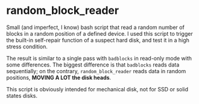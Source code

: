 # random_block_reader
Small (and imperfect, I know) bash script that read a random number of blocks in a random position of a defined device.
I used this script to trigger the built-in self-repair function of a suspect hard disk, and test it in a high stress condition.

The result is similar to a single pass with `badblocks` in read-only mode with some differences.
The biggest difference is that `badblocks` reads data sequentially; on the contrary, `random_block_reader` reads data in random positions, **MOVING A LOT the disk heads**.

This script is obviously intended for mechanical disk, not for SSD or solid states disks.
